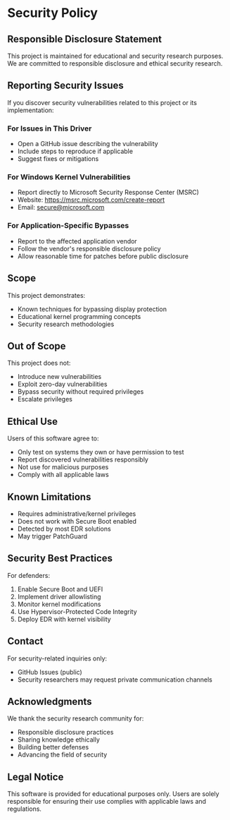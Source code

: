 # Security Policy

## Responsible Disclosure Statement

This project is maintained for educational and security research purposes. We are committed to responsible disclosure and ethical security research.

## Reporting Security Issues

If you discover security vulnerabilities related to this project or its implementation:

### For Issues in This Driver
- Open a GitHub issue describing the vulnerability
- Include steps to reproduce if applicable
- Suggest fixes or mitigations

### For Windows Kernel Vulnerabilities
- Report directly to Microsoft Security Response Center (MSRC)
- Website: https://msrc.microsoft.com/create-report
- Email: secure@microsoft.com

### For Application-Specific Bypasses
- Report to the affected application vendor
- Follow the vendor's responsible disclosure policy
- Allow reasonable time for patches before public disclosure

## Scope

This project demonstrates:
- Known techniques for bypassing display protection
- Educational kernel programming concepts
- Security research methodologies

## Out of Scope

This project does not:
- Introduce new vulnerabilities
- Exploit zero-day vulnerabilities
- Bypass security without required privileges
- Escalate privileges

## Ethical Use

Users of this software agree to:
- Only test on systems they own or have permission to test
- Report discovered vulnerabilities responsibly
- Not use for malicious purposes
- Comply with all applicable laws

## Known Limitations

- Requires administrative/kernel privileges
- Does not work with Secure Boot enabled
- Detected by most EDR solutions
- May trigger PatchGuard

## Security Best Practices

For defenders:
1. Enable Secure Boot and UEFI
2. Implement driver allowlisting
3. Monitor kernel modifications
4. Use Hypervisor-Protected Code Integrity
5. Deploy EDR with kernel visibility

## Contact

For security-related inquiries only:
- GitHub Issues (public)
- Security researchers may request private communication channels

## Acknowledgments

We thank the security research community for:
- Responsible disclosure practices
- Sharing knowledge ethically
- Building better defenses
- Advancing the field of security

## Legal Notice

This software is provided for educational purposes only. Users are solely responsible for ensuring their use complies with applicable laws and regulations.